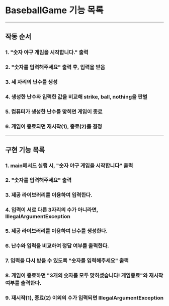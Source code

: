 BaseballGame 기능 목록
======================
<hr/>

## 작동 순서
### 1. "숫자 야구 게임을 시작합니다." 출력
### 2. "숫자를 입력해주세요" 출력 후, 입력을 받음
### 3. 세 자리의 난수를 생성
### 4. 생성한 난수와 입력한 값을 비교해 strike, ball, nothing을 판별
### 5. 컴퓨터가 생성한 난수를 맞히면 게임이 종료
### 6. 게임이 종료되면 재시작(1), 종료(2)를 결정

<hr/>

## 구현 기능 목록
### 1. main메서드 실행 시, "숫자 야구 게임을 시작합니다" 출력
### 2. "숫자를 입력해주세요" 출력
### 3. 제공 라이브러리를 이용하여 입력한다.
### 4. 입력이 서로 다른 3자리의 수가 아니라면, IllegalArgumentException
### 5. 제공 라이브러리를 이용하여 난수를 생성한다.
### 6. 난수와 입력을 비교하여 정답 여부를 출력한다.
### 7. 입력을 다시 받을 수 있도록 "숫자를 입력해주세요" 출력
### 8. 게임이 종료하면 "3개의 숫자를 모두 맞히셨습니다! 게임종료"와 재시작 여부를 출력한다.
### 9. 재시작(1), 종료(2) 이외의 수가 입력되면 IllegalArgumentException
